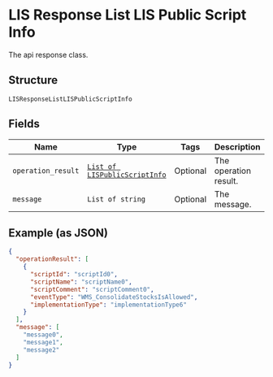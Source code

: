 
# LIS Response List LIS Public Script Info

The api response class.

## Structure

`LISResponseListLISPublicScriptInfo`

## Fields

| Name | Type | Tags | Description |
|  --- | --- | --- | --- |
| `operation_result` | [`List of LISPublicScriptInfo`](../../doc/models/lis-public-script-info.md) | Optional | The operation result. |
| `message` | `List of string` | Optional | The message. |

## Example (as JSON)

```json
{
  "operationResult": [
    {
      "scriptId": "scriptId0",
      "scriptName": "scriptName0",
      "scriptComment": "scriptComment0",
      "eventType": "WMS_ConsolidateStocksIsAllowed",
      "implementationType": "implementationType6"
    }
  ],
  "message": [
    "message0",
    "message1",
    "message2"
  ]
}
```

